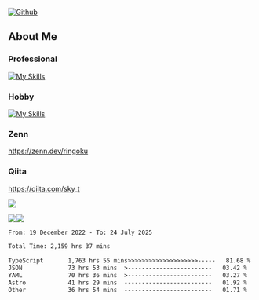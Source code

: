[![Github](https://img.shields.io/github/followers/skyt-a?label=Follow&style=social)](https://github.com/skyt-a)

## About Me
### Professional
[![My Skills](https://skillicons.dev/icons?i=react,ts,js,nodejs,java,graphql,firebase,githubactions&theme=light)](https://skillicons.dev)
### Hobby
[![My Skills](https://skillicons.dev/icons?i=unity,rust,py&theme=light)](https://skillicons.dev)

### Zenn
https://zenn.dev/ringoku
### Qiita
https://qiita.com/sky_t


![](https://github-profile-summary-cards.vercel.app/api/cards/profile-details?username=skyt-a&theme=default)

![](https://github-profile-summary-cards.vercel.app/api/cards/repos-per-language?username=skyt-a&theme=default)![](https://github-profile-summary-cards.vercel.app/api/cards/stats?username=RinGoku&theme=default)

<!--START_SECTION:waka-->

```txt
From: 19 December 2022 - To: 24 July 2025

Total Time: 2,159 hrs 37 mins

TypeScript       1,763 hrs 55 mins>>>>>>>>>>>>>>>>>>>>-----   81.68 %
JSON             73 hrs 53 mins  >------------------------   03.42 %
YAML             70 hrs 36 mins  >------------------------   03.27 %
Astro            41 hrs 29 mins  -------------------------   01.92 %
Other            36 hrs 54 mins  -------------------------   01.71 %
```

<!--END_SECTION:waka-->
